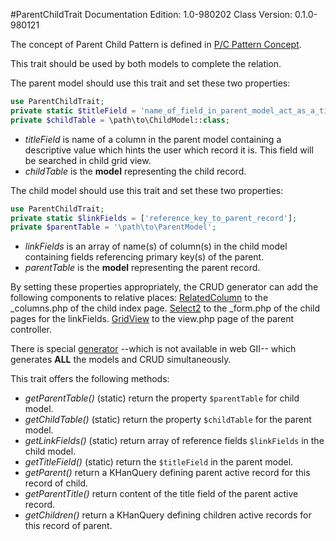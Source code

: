#ParentChildTrait
Documentation Edition: 1.0-980202
Class Version:  0.1.0-980121

The concept of Parent Child Pattern is defined in [P/C Pattern Concept](concept-parent-child.md). 

This trait should be used by both models to complete the relation. 

The parent model should use this trait and set these two properties:
```php
use ParentChildTrait;
private static $titleField = 'name_of_field_in_parent_model_act_as_a_title_for_each_record';
private $childTable = \path\to\ChildModel::class;
```
 + _titleField_ is name of a column in the parent model containing a descriptive value which hints
 the user which record it is. This field will be searched in child grid view.
 + _childTable_ is the **model** representing the child record.
  
The child model should use this trait and set these two properties:
```php
use ParentChildTrait;
private static $linkFields = ['reference_key_to_parent_record'];
private $parentTable = '\path\to\ParentModel';
```
 + _linkFields_ is an array of name(s) of column(s) in the child model containing fields referencing primary key(s) 
 of the parent.
 + _parentTable_ is the **model** representing the parent record.
  
By setting these properties appropriately, the CRUD generator can add the following components to 
relative places:
[RelatedColumn](columns-related-column.md) to the _columns.php of the child index page.
[Select2]() to the _form.php of the child pages for the linkFields.
[GridView](widgets-grid-view.md) to the view.php page of the parent controller.

There is special [generator](helpers-genrators.md) --which is not available in web GII-- 
which generates **ALL** the models and CRUD simultaneously.

This trait offers the following methods:
+ _getParentTable()_ (static) return the property `$parentTable` for child model.
+ _getChildTable()_ (static) return the property `$childTable` for the parent model.
+ _getLinkFields()_ (static) return array of reference fields `$linkFields` in the child model.
+ _getTitleField()_ (static) return the `$titleField` in the parent model.
+ _getParent()_ return a KHanQuery defining parent active record for this record of child.
+ _getParentTitle()_ return content of the title field of the parent active record. 
+ _getChildren()_  return a KHanQuery defining children active records for this record of parent. 
